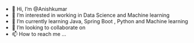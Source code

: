 - 👋 Hi, I’m @Anishkumar
- 👀 I’m interested in working in Data Science and Machine learning
- 🌱 I’m currently learning Java, Spring Boot , Python and Machine learning 
- 💞️ I’m looking to collaborate on 
- 📫 How to reach me ...

<!---
anish9696/anish9696 is a ✨ special ✨ repository because its `README.md` (this file) appears on your GitHub profile.
You can click the Preview link to take a look at your changes.
--->
